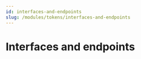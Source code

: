 ```yaml
---
id: interfaces-and-endpoints
slug: /modules/tokens/interfaces-and-endpoints
---
```

# Interfaces and endpoints

